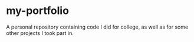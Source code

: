 # my-portfolio
A personal repository containing code I did for college,
as well as for some other projects I took part in.